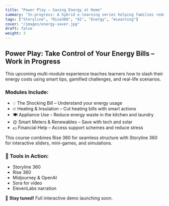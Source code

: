 ```yaml
---
title: "Power Play – Saving Energy at Home"
summary: "In-progress: A hybrid e-learning series helping families reduce energy bills through interactive simulations and real-life scenarios."
tags: ["Storyline", "Rise360", "AI", "Energy", "eLearning"]
cover: "/images/energy-saver.jpg"
draft: false
weight: 3
---
```


## Power Play: Take Control of Your Energy Bills – Work in Progress

This upcoming multi-module experience teaches learners how to slash their energy costs using smart tips, gamified challenges, and real-life scenarios.

### Modules Include:
- 💡 The Shocking Bill – Understand your energy usage
- 🔥 Heating & Insulation – Cut heating bills with smart actions
- 🍽️ Appliance Use – Reduce energy waste in the kitchen and laundry
- 🌞 Smart Meters & Renewables – Save with tech and solar
- 💷 Financial Help – Access support schemes and reduce stress

This course combines Rise 360 for seamless structure with Storyline 360 for interactive sliders, mini-games, and simulations.

### 🔧 Tools in Action:
- Storyline 360
- Rise 360
- Midjourney & OpenAI
- Sora for video
- ElevenLabs narration

👀 **Stay tuned!** Full interactive demo launching soon.
